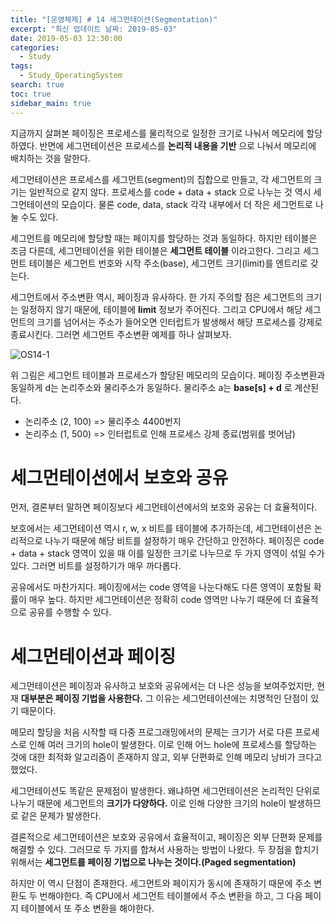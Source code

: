 ```yaml
---
title: "[운영체제] # 14 세그먼테이션(Segmentation)"
excerpt: "최신 업데이트 날짜: 2019-05-03"
date: 2019-05-03 12:30:00
categories:
  - Study
tags:
  - Study_OperatingSystem
search: true
toc: true
sidebar_main: true
---
```


지금까지 살펴본 페이징은 프로세스를 물리적으로 일정한 크기로 나눠서 메모리에 할당하였다. 반면에 세그먼테이션은 프로세스를 **논리적 내용을 기반** 으로 나눠서 메모리에 배치하는 것을 말한다.

세그먼테이션은 프로세스를 세그먼트(segment)의 집합으로 만들고, 각 세그먼트의 크기는 일반적으로 같지 않다. 프로세스를 code + data + stack 으로 나누는 것 역시 세그먼테이션의 모습이다. 물론 code, data, stack 각각 내부에서 더 작은 세그먼트로 나눌 수도 있다.

세그먼트를 메모리에 할당할 때는 페이지를 할당하는 것과 동일하다. 하지만 테이블은 조금 다른데, 세그먼테이션을 위한 테이블은 **세그먼트 테이블** 이라고한다. 그리고 세그먼트 테이블은 세그먼트 번호와 시작 주소(base), 세그먼트 크기(limit)를 엔트리로 갖는다.

세그먼트에서 주소변환 역시, 페이징과 유사하다. 한 가지 주의할 점은 세그먼트의 크기는 일정하지 않기 때문에, 테이블에 **limit** 정보가 주어진다. 그리고 CPU에서 해당 세그먼트의 크기를 넘어서는 주소가 들어오면 인터럽트가 발생해서 해당 프로세스를 강제로 종료시킨다. 그러면 세그먼트 주소변환 예제를 하나 살펴보자.

![OS14-1](https://user-images.githubusercontent.com/34755287/57119448-47043400-6da5-11e9-95da-91cb808de992.png)

위 그림은 세그먼트 테이블과 프로세스가 할당된 메모리의 모습이다. 페이징 주소변환과 동일하게 d는 논리주소와 물리주소가 동일하다. 물리주소 a는 **base[s] + d** 로 계산된다.

- 논리주소 (2, 100) => 물리주소 4400번지
- 논리주소 (1, 500) => 인터럽트로 인해 프로세스 강제 종료(범위를 벗어남)

# 세그먼테이션에서 보호와 공유
먼저, 결론부터 말하면 페이징보다 세그먼테이션에서의 보호와 공유는 더 효율적이다.

보호에서는 세그먼테이션 역시 r, w, x 비트를 테이블에 추가하는데, 세그먼테이션은 논리적으로 나누기 때문에 해당 비트를 설정하기 매우 간단하고 안전하다. 페이징은 code + data + stack 영역이 있을 때 이를 일정한 크기로 나누므로 두 가지 영역이 섞일 수가 있다. 그러면 비트를 설정하기가 매우 까다롭다.

공유에서도 마찬가지다. 페이징에서는 code 영역을 나눈다해도 다른 영역이 포함될 확률이 매우 높다. 하지만 세그먼테이션은 정확히 code 영역만 나누기 때문에 더 효율적으로 공유를 수행할 수 있다.

# 세그먼테이션과 페이징
세그먼테이션은 페이징과 유사하고 보호와 공유에서는 더 나은 성능을 보여주었지만, 현재 **대부분은 페이징 기법을 사용한다.** 그 이유는 세그먼테이션에는 치명적인 단점이 있기 때문이다.

메모리 할당을 처음 시작할 때 다중 프로그래밍에서의 문제는 크기가 서로 다른 프로세스로 인해 여러 크기의 hole이 발생한다. 이로 인해 어느 hole에 프로세스를 할당하는 것에 대한 최적화 알고리즘이 존재하지 않고, 외부 단편화로 인해 메모리 낭비가 크다고 했었다.

세그먼테이션도 똑같은 문제점이 발생한다. 왜냐하면 세그먼테이션은 논리적인 단위로 나누기 때문에 세그먼트의 **크기가 다양하다.** 이로 인해 다양한 크기의 hole이 발생하므로 같은 문제가 발생한다.

결론적으로 세그먼테이션은 보호와 공유에서 효율적이고, 페이징은 외부 단편화 문제를 해결할 수 있다. 그러므로 두 가지를 합쳐서 사용하는 방법이 나왔다. 두 장점을 합치기 위해서는 **세그먼트를 페이징 기법으로 나누는 것이다.(Paged segmentation)**

하지만 이 역시 단점이 존재한다. 세그먼트와 페이지가 동시에 존재하기 때문에 주소 변환도 두 번해야한다. 즉 CPU에서 세그먼트 테이블에서 주소 변환을 하고, 그 다음 페이지 테이블에서 또 주소 변환을 해야한다.
